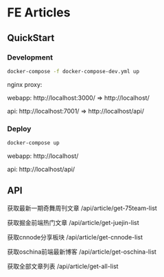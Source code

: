 # FE Articles

## QuickStart

### Development

``` bash
docker-compose -f docker-compose-dev.yml up
```

nginx proxy:

webapp: http://localhost:3000/ => http://localhost/

api: http://localhost:7001/ => http://localhost/api/

### Deploy

``` bash
docker-compose up
```

webapp: http://localhost/

api: http://localhost/api/

## API

获取最新一期奇舞周刊文章
/api/article/get-75team-list

获取掘金前端热门文章
/api/article/get-juejin-list

获取cnnode分享板块
/api/article/get-cnnode-list

获取oschina前端最新博客
/api/article/get-oschina-list

获取全部文章列表
/api/article/get-all-list
